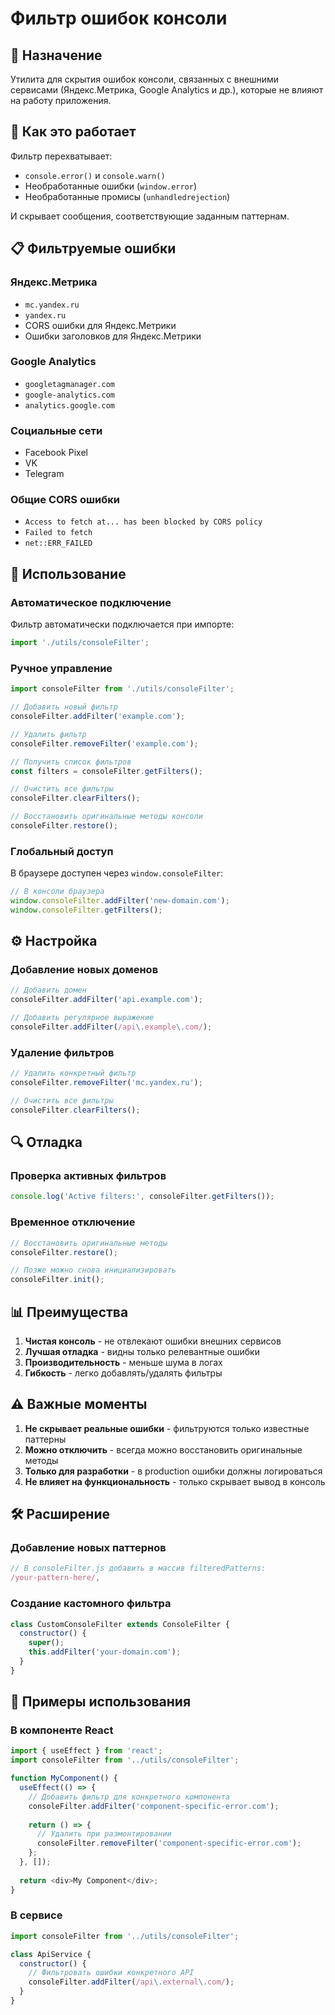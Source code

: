 # Фильтр ошибок консоли

## 🎯 Назначение

Утилита для скрытия ошибок консоли, связанных с внешними сервисами (Яндекс.Метрика, Google Analytics и др.), которые не влияют на работу приложения.

## 🔧 Как это работает

Фильтр перехватывает:
- `console.error()` и `console.warn()`
- Необработанные ошибки (`window.error`)
- Необработанные промисы (`unhandledrejection`)

И скрывает сообщения, соответствующие заданным паттернам.

## 📋 Фильтруемые ошибки

### Яндекс.Метрика
- `mc.yandex.ru`
- `yandex.ru`
- CORS ошибки для Яндекс.Метрики
- Ошибки заголовков для Яндекс.Метрики

### Google Analytics
- `googletagmanager.com`
- `google-analytics.com`
- `analytics.google.com`

### Социальные сети
- Facebook Pixel
- VK
- Telegram

### Общие CORS ошибки
- `Access to fetch at... has been blocked by CORS policy`
- `Failed to fetch`
- `net::ERR_FAILED`

## 🚀 Использование

### Автоматическое подключение
Фильтр автоматически подключается при импорте:
```javascript
import './utils/consoleFilter';
```

### Ручное управление
```javascript
import consoleFilter from './utils/consoleFilter';

// Добавить новый фильтр
consoleFilter.addFilter('example.com');

// Удалить фильтр
consoleFilter.removeFilter('example.com');

// Получить список фильтров
const filters = consoleFilter.getFilters();

// Очистить все фильтры
consoleFilter.clearFilters();

// Восстановить оригинальные методы консоли
consoleFilter.restore();
```

### Глобальный доступ
В браузере доступен через `window.consoleFilter`:
```javascript
// В консоли браузера
window.consoleFilter.addFilter('new-domain.com');
window.consoleFilter.getFilters();
```

## ⚙️ Настройка

### Добавление новых доменов
```javascript
// Добавить домен
consoleFilter.addFilter('api.example.com');

// Добавить регулярное выражение
consoleFilter.addFilter(/api\.example\.com/);
```

### Удаление фильтров
```javascript
// Удалить конкретный фильтр
consoleFilter.removeFilter('mc.yandex.ru');

// Очистить все фильтры
consoleFilter.clearFilters();
```

## 🔍 Отладка

### Проверка активных фильтров
```javascript
console.log('Active filters:', consoleFilter.getFilters());
```

### Временное отключение
```javascript
// Восстановить оригинальные методы
consoleFilter.restore();

// Позже можно снова инициализировать
consoleFilter.init();
```

## 📊 Преимущества

1. **Чистая консоль** - не отвлекают ошибки внешних сервисов
2. **Лучшая отладка** - видны только релевантные ошибки
3. **Производительность** - меньше шума в логах
4. **Гибкость** - легко добавлять/удалять фильтры

## ⚠️ Важные моменты

1. **Не скрывает реальные ошибки** - фильтруются только известные паттерны
2. **Можно отключить** - всегда можно восстановить оригинальные методы
3. **Только для разработки** - в production ошибки должны логироваться
4. **Не влияет на функциональность** - только скрывает вывод в консоль

## 🛠️ Расширение

### Добавление новых паттернов
```javascript
// В consoleFilter.js добавить в массив filteredPatterns:
/your-pattern-here/,
```

### Создание кастомного фильтра
```javascript
class CustomConsoleFilter extends ConsoleFilter {
  constructor() {
    super();
    this.addFilter('your-domain.com');
  }
}
```

## 📝 Примеры использования

### В компоненте React
```javascript
import { useEffect } from 'react';
import consoleFilter from '../utils/consoleFilter';

function MyComponent() {
  useEffect(() => {
    // Добавить фильтр для конкретного компонента
    consoleFilter.addFilter('component-specific-error.com');
    
    return () => {
      // Удалить при размонтировании
      consoleFilter.removeFilter('component-specific-error.com');
    };
  }, []);
  
  return <div>My Component</div>;
}
```

### В сервисе
```javascript
import consoleFilter from '../utils/consoleFilter';

class ApiService {
  constructor() {
    // Фильтровать ошибки конкретного API
    consoleFilter.addFilter(/api\.external\.com/);
  }
}
``` 